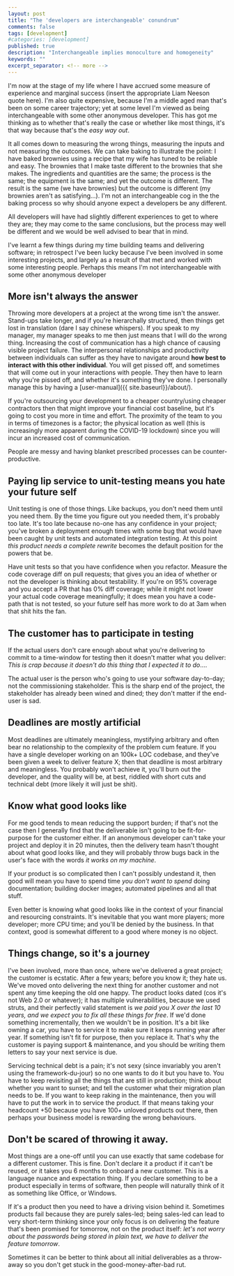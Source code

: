 ```yaml
---
layout: post
title: "The 'developers are interchangeable' conundrum"
comments: false
tags: [development]
#categories: [development]
published: true
description: "Interchangeable implies monoculture and homogeneity"
keywords: ""
excerpt_separator: <!-- more -->
---
```


I'm now at the stage of my life where I have accrued some measure of experience and marginal success (insert the appropriate Liam Neeson quote here). I'm also quite expensive, because I'm a middle aged man that's been on some career trajectory; yet at some level I'm viewed as being interchangeable with some other anonymous developer. This has got me thinking as to whether that's really the case or whether like most things, it's that way because that's the _easy way out_.

<!-- more -->

It all comes down to measuring the wrong things, measuring the inputs and not measuring the outcomes. We can take baking to illustrate the point: I have baked brownies using a recipe that my wife has tuned to be reliable and easy. The brownies that I make taste different to the brownies that she makes. The ingredients and quantities are the same; the process is the same; the equipment is the same; and yet the outcome is different. The result is the same (we have brownies) but the outcome is different (my brownies aren't as satisfying...). I'm not an interchangeable cog in the the baking process so why should anyone expect a developers be any different.

All developers will have had slightly different experiences to get to where they are; they may come to the same conclusions, but the process may well be different and we would be well advised to bear that in mind.

I've learnt a few things during my time building teams and delivering software; in retrospect I've been lucky because I've been involved in some interesting projects, and largely as a result of that met and worked with some interesting people. Perhaps this means I'm not interchangeable with some other anonymous developer

## More isn't always the answer

Throwing more developers at a project at the wrong time isn't the answer. Stand-ups take longer, and if you're hierarchally structured, then things get lost in translation (dare I say chinese whispers). If you speak to my manager, my manager speaks to me then just means that I will do the wrong thing. Increasing the cost of communication has a high chance of causing visible project failure. The interpersonal relationships and productivity between individuals can suffer as they have to navigate around __how best to interact with this other individual__. You will get pissed off, and sometimes that will come out in your interactions with people. They then have to learn why you're pissed off, and whether it's something they've done. I personally manage this by having a [user-manual]({{ site.baseurl}}/about/).

If you're outsourcing your development to a cheaper country/using cheaper contractors then that might improve your financial cost baseline, but it's going to cost you more in time and effort. The proximity of the team to you in terms of timezones is a factor; the physical location as well (this is increasingly more apparent during the COVID-19 lockdown) since you will incur an increased cost of communication.

People are messy and having blanket prescribed processes can be counter-productive.

## Paying lip service to unit-testing means you hate your future self

Unit testing is one of those things. Like backups, you don't need them until you need them. By the time you figure out you needed them, it's probably too late. It's too late because no-one has any confidence in your project; you've broken a deployment enough times with some bug that would have been caught by unit tests and automated integration testing. At this point _this product needs a complete rewrite_ becomes the default position for the powers that be.

Have unit tests so that you have confidence when you refactor. Measure the code coverage diff on pull requests; that gives you an idea of whether or not the developer is thinking about testability. If you're on 95% coverage and you accept a PR that has 0% diff coverage; while it might not lower your actual code coverage meaningfully; it does mean you have a code-path that is not tested, so your future self has more work to do at 3am when that shit hits the fan.

## The customer has to participate in testing

If the actual users don't care enough about what you're delivering to commit to a time-window for testing then it doesn't matter what you deliver: _This is crap because it doesn't do this thing that I expected it to do_....

The actual user is the person who's going to use your software day-to-day; not the commissioning stakeholder. This is the sharp end of the project, the stakeholder has already been wined and dined; they don't matter if the end-user is sad.

## Deadlines are mostly artificial

Most deadlines are ultimately meaningless, mystifying arbitrary and often bear no relationship to the complexity of the problem cum feature. If you have a single developer working on an 100k+ LOC codebase, and they've been given a week to deliver feature X; then that deadline is most arbitrary and meaningless. You probably won't achieve it, you'll burn out the developer, and the quality will be, at best, riddled with short cuts and technical debt (more likely it will just be shit).

## Know what good looks like

For me good tends to mean reducing the support burden; if that's not the case then I generally find that the deliverable isn't going to be fit-for-purpose for the customer either. If an anonymous developer can't take your project and deploy it in 20 minutes, then the delivery team hasn't thought about what good looks like, and they will probably throw bugs back in the user's face with the words _it works on my machine_.

If your product is so complicated then I can't possibly undestand it, then good will mean you have to spend time _you don't want to spend_ doing documentation; building docker images; automated pipelines and all that stuff.

Even better is knowing what good looks like in the context of your financial and resourcing constraints. It's inevitable that you want more players; more developer; more CPU time; and you'll be denied by the business. In that context, good is somewhat different to a good where money is no object.

## Things change, so it's a journey

I've been involved, more than once, where we've delivered a great project; the customer is ecstatic. After a few years; before you know it; they hate us. We've moved onto delivering the next thing for another customer and not spent any time keeping the old one happy. The product looks dated (cos it's not Web 2.0 or whatever); it has multiple vulnerabilities, because we used struts, and their perfectly valid statement is _we paid you X over the last 10 years, and we expect you to fix all these things for free_. If we'd done something incrementally, then we wouldn't be in position. It's a bit like owning a car, you have to service it to make sure it keeps running year after year. If something isn't fit for purpose, then you replace it. That's why the customer is paying support & maintenance, and you should be writing them letters to say your next service is due.

Servicing technical debt is a pain; it's not sexy (since invariably you aren't using the framework-du-jour) so no one wants to do it but you have to. You have to keep revisiting all the things that are still in production; think about whether you want to sunset; and tell the customer what their migration plan needs to be. If you want to keep raking in the maintenance, then you will have to put the work in to service the product. If that means taking your headcount +50 because you have 100+ unloved products out there, then perhaps your business model is rewarding the wrong behaviours.

## Don't be scared of throwing it away.

Most things are a one-off until you can use exactly that same codebase for a different customer. This is fine. Don't declare it a product if it can't be reused, or it takes you 6 months to onboard a new customer. This is a language nuance and expectation thing. If you declare something to be a product especially in terms of software, then people will naturally think of it as something like Office, or Windows.

If it's a product then you need to have a driving vision behind it. Sometimes products fail because they are purely sales-led; being sales-led can lead to very short-term thinking since your only focus is on delivering the feature that's been promised for tomorrow, not on the product itself: _let's not worry about the passwords being stored in plain text, we have to deliver the feature tomorrow_.

Sometimes it can be better to think about all initial deliverables as a throw-away so you don't get stuck in the good-money-after-bad rut.

